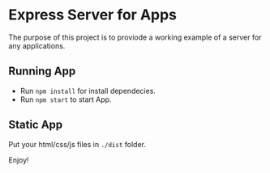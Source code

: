 # Express Server for Apps

The purpose of this project is to proviode a working example of a server for any applications.

## Running App

- Run `npm install` for install dependecies.
- Run `npm start` to start App.

## Static App

Put your html/css/js files in `./dist` folder.

Enjoy!
